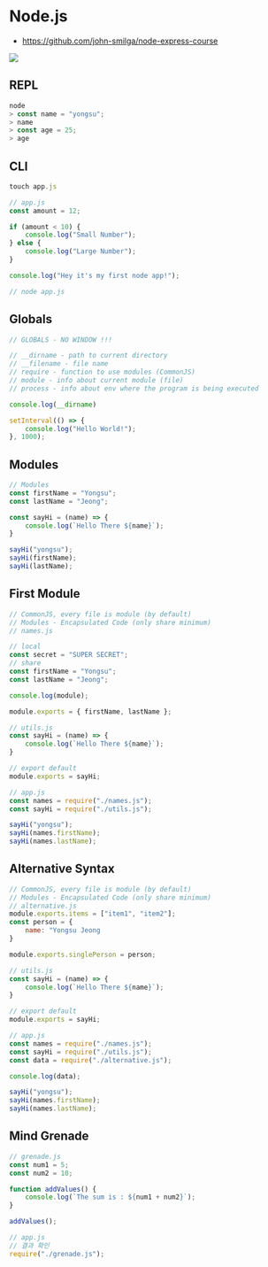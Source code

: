 # Node.js

- https://github.com/john-smilga/node-express-course

<img src="https://cdn-images-1.medium.com/max/800/1*65A-YxKdgbSSagrzCm9Hqw.png" />

## REPL
```javascript
node
> const name = "yongsu";
> name
> const age = 25;
> age
```

## CLI
```javascript
touch app.js

// app.js
const amount = 12;

if (amount < 10) {
    console.log("Small Number");
} else {
    console.log("Large Number");
}

console.log("Hey it's my first node app!");

// node app.js
```

## Globals
```javascript
// GLOBALS - NO WINDOW !!!

// __dirname - path to current directory
// __filename - file name
// require - function to use modules (CommonJS)
// module - info about current module (file)
// process - info about env where the program is being executed

console.log(__dirname)

setInterval(() => {
    console.log("Hello World!");
}, 1000);
```

## Modules
```javascript
// Modules
const firstName = "Yongsu";
const lastName = "Jeong";

const sayHi = (name) => {
    console.log(`Hello There ${name}`);
}

sayHi("yongsu");
sayHi(firstName);
sayHi(lastName);
```

## First Module
```javascript
// CommonJS, every file is module (by default)
// Modules - Encapsulated Code (only share minimum)
// names.js

// local
const secret = "SUPER SECRET";
// share
const firstName = "Yongsu";
const lastName = "Jeong";

console.log(module); 

module.exports = { firstName, lastName };

// utils.js
const sayHi = (name) => {
    console.log(`Hello There ${name}`);
}

// export default
module.exports = sayHi;

// app.js
const names = require("./names.js");
const sayHi = require("./utils.js");

sayHi("yongsu");
sayHi(names.firstName);
sayHi(names.lastName);
```

## Alternative Syntax
```javascript
// CommonJS, every file is module (by default)
// Modules - Encapsulated Code (only share minimum)
// alternative.js
module.exports.items = ["item1", "item2"];
const person = {
    name: "Yongsu Jeong
}

module.exports.singlePerson = person;

// utils.js
const sayHi = (name) => {
    console.log(`Hello There ${name}`);
}

// export default
module.exports = sayHi;

// app.js
const names = require("./names.js");
const sayHi = require("./utils.js");
const data = require("./alternative.js");

console.log(data);

sayHi("yongsu");
sayHi(names.firstName);
sayHi(names.lastName);
```

## Mind Grenade
```javascript
// grenade.js
const num1 = 5;
const num2 = 10;

function addValues() {
    console.log(`The sum is : ${num1 + num2}`);
}

addValues();

// app.js
// 결과 확인
require("./grenade.js");
```